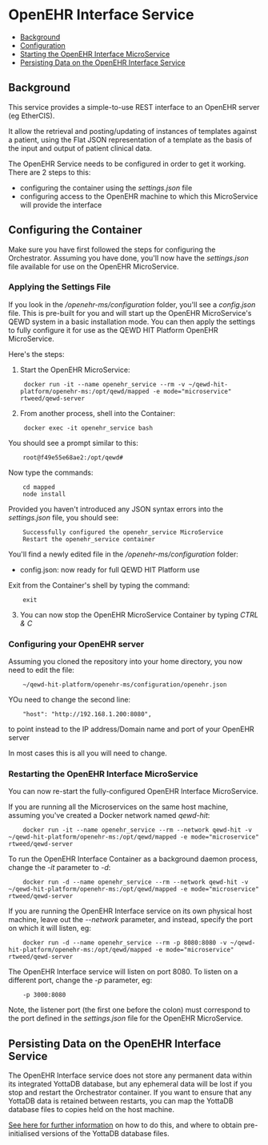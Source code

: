 # OpenEHR Interface Service

- [Background](#background)
- [Configuration](#configuration)
- [Starting the OpenEHR Interface MicroService](#starting-the-openehr-interface-microService)
- [Persisting Data on the OpenEHR Interface Service](#persisting-data-on-the-openehr-interface-service)


## Background

This service provides a simple-to-use REST interface to an OpenEHR server (eg EtherCIS).

It allow the retrieval and posting/updating of instances of templates against a patient, using
the Flat JSON representation of a template as the basis of the input and output of patient
clinical data.

The OpenEHR Service needs to be configured in order to get it working.  There are 2 steps to this:

- configuring the container using the *settings.json* file
- configuring access to the OpenEHR machine to which this MicroService will provide the interface


## Configuring the Container

Make sure you have first followed the steps for configuring the Orchestrator. Assuming 
you have done, you'll now have the *settings.json* file available for use on the
OpenEHR MicroService.


### Applying the Settings File

If you look in the */openehr-ms/configuration* folder, you'll see a *config.json* file.  This is
pre-built for you and will start up the OpenEHR MicroService's QEWD system in a basic installation mode.
You can then apply the settings to fully configure it for use as the QEWD HIT Platform
 OpenEHR MicroService.

Here's the steps:

1) Start the OpenEHR MicroService:

        docker run -it --name openehr_service --rm -v ~/qewd-hit-platform/openehr-ms:/opt/qewd/mapped -e mode="microservice" rtweed/qewd-server

2) From another process, shell into the Container:

        docker exec -it openehr_service bash

You should see a prompt similar to this:

        root@f49e55e68ae2:/opt/qewd#

Now type the commands:

        cd mapped
        node install

Provided you haven't introduced any JSON syntax errors into the *settings.json* file, you should see:

        Successfully configured the openehr_service MicroService
        Restart the openehr_service container


You'll find a newly edited file in the */openehr-ms/configuration* folder:

- config.json: now ready for full QEWD HIT Platform use


Exit from the Container's shell by typing the command:

        exit


3) You can now stop the OpenEHR MicroService Container by typing *CTRL & C*


### Configuring your OpenEHR server

Assuming you cloned the repository into your home directory, you now need to edit the file:

        ~/qewd-hit-platform/openehr-ms/configuration/openehr.json


YOu need to change the second line:

        "host": "http://192.168.1.200:8080",

to point instead to the IP address/Domain name and port of your OpenEHR server


In most cases this is all you will need to change.


### Restarting the OpenEHR Interface MicroService

You can now re-start the fully-configured OpenEHR Interface MicroService.

If you are running all the Microservices on the same host machine, assuming you've created
a Docker network named *qewd-hit*:

        docker run -it --name openehr_service --rm --network qewd-hit -v ~/qewd-hit-platform/openehr-ms:/opt/qewd/mapped -e mode="microservice" rtweed/qewd-server

To run the OpenEHR Interface Container as a background daemon process, change the *-it* parameter to *-d*:

        docker run -d --name openehr_service --rm --network qewd-hit -v ~/qewd-hit-platform/openehr-ms:/opt/qewd/mapped -e mode="microservice" rtweed/qewd-server

If you are running the OpenEHR Interface service on its own physical host machine, leave out 
the *--network* parameter, and instead, specify the port on which it will listen, eg:

        docker run -d --name openehr_service --rm -p 8080:8080 -v ~/qewd-hit-platform/openehr-ms:/opt/qewd/mapped -e mode="microservice" rtweed/qewd-server

The OpenEHR Interface service will listen on port 8080.  To listen on a different port, 
change the *-p* parameter, eg:

        -p 3000:8080

Note, the listener port (the first one before the colon) must correspond to the port 
defined in the *settings.json* file for the OpenEHR MicroService.


## Persisting Data on the OpenEHR Interface Service

The OpenEHR Interface service does not store any permanent data within its integrated YottaDB database, but any
ephemeral data will be lost if you stop and restart the Orchestrator container.  If you want to
ensure that any YottaDB data is retained between restarts, you can map the YottaDB database files to
copies held on the host machine.  

[See here for further information](https://github.com/robtweed/yotta-gbldir-files) on how to do this, and
where to obtain pre-initialised versions of the YottaDB database files.
